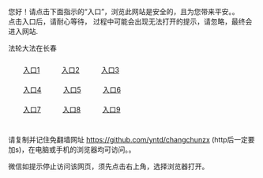 您好！请点击下面指示的“入口”，浏览此网站是安全的，且为您带来平安。。 <br/>
点击入口后，请耐心等待， 过程中可能会出现无法打开的提示，请忽略，最终会进入网站. </br>

法轮大法在长春<br/>
<div style="padding:10px"><a style="margin:20px" target="_blank" href="https://dm8dhf9grqfng.cloudfront.net/2Qpsp?ztoddns" id="ccLink1" rel="nofollow">入口1</a> <a target="_blank" style="margin:20px" href="https://dvw8c78h2dwlf.cloudfront.net/2Qpsp?scpkehf" id="ccLink2" rel="nofollow">入口2</a> <a style="margin:20px" target="_blank" href="https://d42n5a0bimz7w.cloudfront.net/2Qpsp?vmmmkme" id="ccLink3" rel="nofollow">入口3</a></div>

<div style="padding:10px" ><a style="margin:20px" target="_blank" href="https://dm8dhf9grqfng.cloudfront.net/2Qpsp?ztoddns" id="ccLink4" rel="nofollow">入口4</a> <a style="margin:20px" href="https://dvw8c78h2dwlf.cloudfront.net/2Qpsp?scpkehf" target="_blank" id="ccLink5" rel="nofollow">入口5</a> <a style="margin:20px" href="https://d42n5a0bimz7w.cloudfront.net/2Qpsp?vmmmkme" target="_blank" id="ccLink6" rel="nofollow">入口6</a></div>

<div style="padding:10px"><a style="margin:20px" target="_blank" href="https://dm8dhf9grqfng.cloudfront.net/2Qpsp?ztoddns" id="ccLink7" rel="nofollow">入口7</a> <a style="margin:20px" href="https://dvw8c78h2dwlf.cloudfront.net/2Qpsp?scpkehf" target="_blank" id="ccLink8" rel="nofollow">入口8</a> <a style="margin:20px" target="_blank" href="https://d42n5a0bimz7w.cloudfront.net/2Qpsp?vmmmkme" id="ccLink9" rel="nofollow">入口9</a></div>

<br/>



请复制并记住免翻墙网址 https://github.com/yntd/changchunzx (http后一定要加s)，在电脑或手机的浏览器均可访问。。<br/>

微信如提示停止访问该网页，须先点击右上角，选择浏览器打开。
